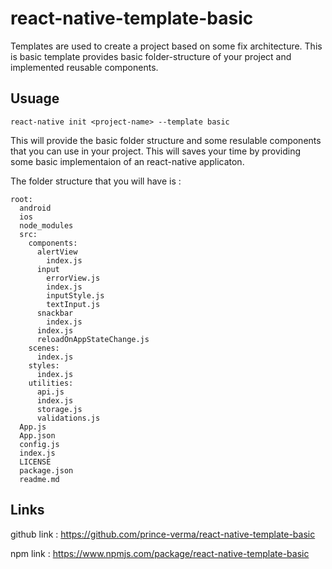 # react-native-template-basic

Templates are used to create a project based on some fix architecture.
This is basic template provides basic folder-structure of your project and implemented reusable components.

## Usuage
```
react-native init <project-name> --template basic
``` 

This will provide the basic folder structure and some resulable components that you can use in your project.
This will saves your time by providing some basic implementaion of an react-native applicaton.

The folder structure that you will have is :
```
root:
  android
  ios
  node_modules
  src:
    components:
      alertView
        index.js
      input
        errorView.js
        index.js
        inputStyle.js
        textInput.js
      snackbar
        index.js
      index.js
      reloadOnAppStateChange.js
    scenes:
      index.js
    styles:
      index.js
    utilities:
      api.js
      index.js
      storage.js
      validations.js
  App.js
  App.json
  config.js
  index.js
  LICENSE
  package.json
  readme.md
```

## Links
github link : https://github.com/prince-verma/react-native-template-basic

npm link : https://www.npmjs.com/package/react-native-template-basic